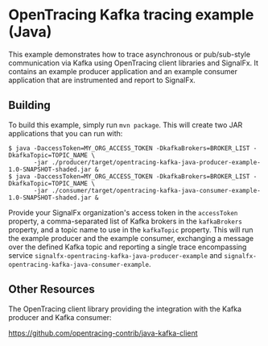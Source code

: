 # OpenTracing Kafka tracing example (Java)

This example demonstrates how to trace asynchronous or pub/sub-style
communication via Kafka using OpenTracing client libraries and SignalFx. It
contains an example producer application and an example consumer application
that are instrumented and report to SignalFx.

## Building

To build this example, simply run `mvn package`.  This will create two JAR
applications that you can run with:

```
$ java -DaccessToken=MY_ORG_ACCESS_TOKEN -DkafkaBrokers=BROKER_LIST -DkafkaTopic=TOPIC_NAME \
       -jar ./producer/target/opentracing-kafka-java-producer-example-1.0-SNAPSHOT-shaded.jar &
$ java -DaccessToken=MY_ORG_ACCESS_TOKEN -DkafkaBrokers=BROKER_LIST -DkafkaTopic=TOPIC_NAME \
       -jar ./consumer/target/opentracing-kafka-java-consumer-example-1.0-SNAPSHOT-shaded.jar &
```

Provide your SignalFx organization's access token in the `accessToken` property,
a comma-separated list of Kafka brokers in the `kafkaBrokers` property, and a
topic name to use in the `kafkaTopic` property.  This will run the example
producer and the example consumer, exchanging a message over the defined Kafka
topic and reporting a single trace encompassing service
`signalfx-opentracing-kafka-java-producer-example` and
`signalfx-opentracing-kafka-java-consumer-example`.

## Other Resources

The OpenTracing client library providing the integration with the Kafka producer
and Kafka consumer:

https://github.com/opentracing-contrib/java-kafka-client
